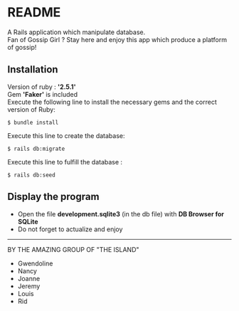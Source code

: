 # README
A Rails application which manipulate database.  
Fan of Gossip Girl ? Stay here and enjoy this app which produce a platform of gossip!

## Installation

Version of ruby : **'2.5.1'**  
Gem **'Faker'** is included  
Execute the following line to install the necessary gems and the correct version of Ruby:  
```
$ bundle install
```

Execute this line to create the database:
```
$ rails db:migrate
```


Execute this line to fulfill the database :
```
$ rails db:seed
```

## Display the program

* Open the file **development.sqlite3** (in the db file) with **DB Browser for SQLite**
* Do not forget to actualize and enjoy

--------------------------------------

BY THE AMAZING GROUP OF "THE ISLAND"
* Gwendoline
* Nancy
* Joanne
* Jeremy
* Louis
* Rid